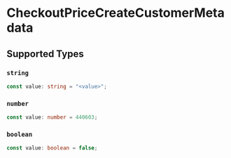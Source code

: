 # CheckoutPriceCreateCustomerMetadata


## Supported Types

### `string`

```typescript
const value: string = "<value>";
```

### `number`

```typescript
const value: number = 440603;
```

### `boolean`

```typescript
const value: boolean = false;
```

